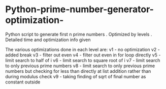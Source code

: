 # Python-prime-number-generator-optimization-
Python script to generate first n prime numbers . Optimized by levels . Detailed time and optimization info given

The various optimizations done in each level are:
  v1 - no optimization
  v2 - added break
  v3 - filter out even
  v4 - filter out even in for loop directly
  v5 - limit search to half of i
  v6 - limit search to square root of i
  v7 - limit search to only previous prime numbers
  v8 - limit search to only previous prime numbers but checking for less than directly at list addition rather than during modulus check
  v9 - taking finding of sqrt of final number as constant outside


